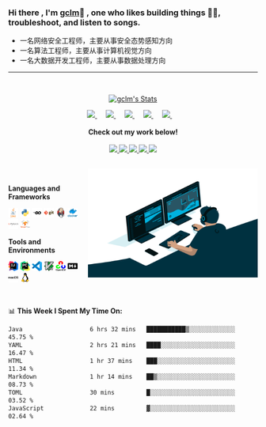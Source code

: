 ### Hi there , I'm [gclm](https://github.com/gclm)👋 , one who likes building things 👨‍💻, troubleshoot, and listen to songs.

- 一名网络安全工程师，主要从事安全态势感知方向
- 一名算法工程师，主要从事计算机视觉方向
- 一名大数据开发工程师，主要从事数据处理方向

---

<br>

<p align="center">
  <a href="https://github.com/gclm" class="rich-diff-level-one">
    <img src="https://gclm-github-readme.vercel.app/api?username=gclm&title_color=333&text_color=777&count_private=true&show_icons=true" alt="gclm's Stats" >
  </a>
</p>

<p align="center">
  <a href= "https://sighttp.qq.com/authd?IDKEY=a84eb18af0b8670c97bfd27e47b731f28c9760c2d772a39f" target="_blank" alt="QQ" title="QQ">
    <img src="https://img.icons8.com/ios-filled/50/000000/qq.png" width="28px"/>
  </a>
  &emsp;
  <a href= "https://image.coderlab.cn/preview/1532662120158621697" target="_blank" alt="WeChat" title="WeChat">
    <img src="https://img.icons8.com/ios-filled/50/000000/weixing.png" width="28px"/>
  </a>
  &emsp;
  <a href="https://github.com/gclm" target="_blank" alt="Github" title="Github">
    <img src="https://img.icons8.com/ios-filled/50/000000/github.png" width="30px"/>
  </a>
  &emsp;
  <a href= "https://blog.gclmit.club" target="_blank" alt="Blog" title="Blog">
    <img src="https://img.icons8.com/ios-filled/50/undefined/sitecore.png" width="30px"/>
  </a>
  &emsp;
  <a href="mailto:gclmit@163.com" target="_blank" alt="Email" title="Email">
    <img src="https://img.icons8.com/material-two-tone/50/000000/mail.png" width="28px"/>
  </a>
  &emsp;
  <br><br>
  <strong>Check out my work below!</strong>
  <br><br>
  <a href="https://github.com/gclm">
    <img src="https://badges.pufler.dev/visits/gclm/gclm?style=flat-square&color=black&logo=github">
  </a>
  <a href="https://github.com/gclm">
    <img src="https://badges.pufler.dev/years/gclm?style=flat-square&color=black&logo=github">
  </a>
  <a href="https://github.com/gclm?tab=repositories">
    <img src="https://badges.pufler.dev/repos/gclm?style=flat-square&color=black&logo=github">
  </a>
  <a href="https://gist.github.com/gclm">
    <img src="https://badges.pufler.dev/gists/gclm?style=flat-square&color=black&logo=github">
  </a>
  <a href="https://github.com/gclm">
    <img src="https://badges.pufler.dev/commits/monthly/gclm?style=flat-square&color=black&logo=github">
  </a>
</p>

<h2></h2>


<img align="right" alt="GIF" src="https://raw.githubusercontent.com/gclm/gclm/main/code.gif" width="343" height="220" title="Do what you like, and do it best!"> &nbsp;&nbsp;&nbsp;&nbsp;


**Languages and Frameworks**

<code><img height="20" src="https://raw.githubusercontent.com/github/explore/main/topics/java/java.png" alt="C++" title="C++"></code>
<code><img height="20" src="https://raw.githubusercontent.com/github/explore/main/topics/python/python.png" alt="Python" title="Python"></code>
<code><img height="20" src="https://raw.githubusercontent.com/github/explore/main/topics/go/go.png" alt="Go" title="Go"></code>
<code><img height="20" src="https://raw.githubusercontent.com/github/explore/main/topics/git/git.png" alt="Git" title="Git"></code>
<code><img height="20" src="https://raw.githubusercontent.com/github/explore/main/topics/jenkins/jenkins.png" alt="Jenkins" title="Jenkins"></code>
<code><img height="20" src="https://raw.githubusercontent.com/github/explore/main/topics/docker/docker.png" alt="Docker" title="Docker"></code>
<code><img height="20" src="https://raw.githubusercontent.com/github/explore/main/topics/pytorch/pytorch.png" alt="PyTorch" title="PyTorch"></code>
<code><img height="20" src="https://raw.githubusercontent.com/github/explore/main/topics/tensorflow/tensorflow.png" alt="TensorFlow" title="TensorFlow"></code>

**Tools and Environments**

<code><img height="20" src="https://raw.githubusercontent.com/github/explore/main/topics/intellij-idea/intellij-idea.png" alt="IDEA" title="IDEA"></code>
<code><img height="20" src="https://raw.githubusercontent.com/github/explore/main/topics/pycharm/pycharm.png" alt="PyCharm" title="PyCharm"></code>
<code><img height="20" src="https://raw.githubusercontent.com/github/explore/main/topics/visual-studio-code/visual-studio-code.png" alt="VSCode" title="VSCode"></code>
<code><img height="20" src="https://raw.githubusercontent.com/github/explore/main/topics/vim/vim.png" alt="Vim" title="Vim"></code>
<code><img height="20" src="https://raw.githubusercontent.com/github/explore/main/topics/opencv/opencv.png" alt="OpenCV" title="OpenCV"></code>
<code><img height="20" src="https://raw.githubusercontent.com/github/explore/main/topics/markdown/markdown.png" alt="Markdown" title="MarkDown"></code>
<code><img height="20" src="https://raw.githubusercontent.com/github/explore/main/topics/macos/macos.png" alt="MacOS" title="MacOS"></code>
<code><img height="20" src="https://raw.githubusercontent.com/github/explore/main/topics/linux/linux.png" alt="Linux" title="Linux"></code>

<br>

📊 **This Week I Spent My Time On:**
<!--START_SECTION:waka-->

```text
Java                   6 hrs 32 mins   ███████████▒░░░░░░░░░░░░░   45.75 %
YAML                   2 hrs 21 mins   ████░░░░░░░░░░░░░░░░░░░░░   16.47 %
HTML                   1 hr 37 mins    ███░░░░░░░░░░░░░░░░░░░░░░   11.34 %
Markdown               1 hr 14 mins    ██▒░░░░░░░░░░░░░░░░░░░░░░   08.73 %
TOML                   30 mins         █░░░░░░░░░░░░░░░░░░░░░░░░   03.52 %
JavaScript             22 mins         ▓░░░░░░░░░░░░░░░░░░░░░░░░   02.64 %
```

<!--END_SECTION:waka-->





